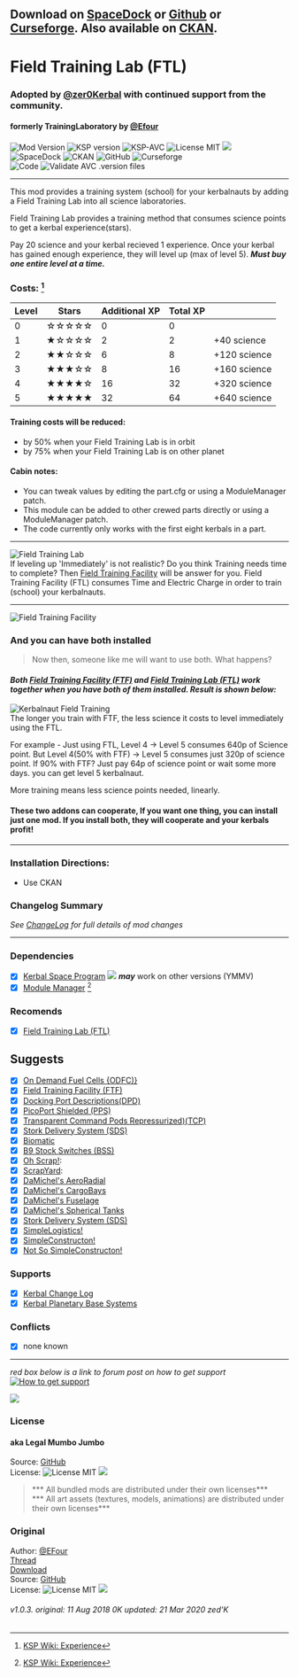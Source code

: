 <!-- Readme.md v1.1.2.0
Field Training Lab (FTL)
created: 23 Sep 19
updated: 2020 03 21 -->

## Download on [SpaceDock][MOD:rel-spacedock] or [Github][MOD:rel-github] or [Curseforge][MOD:rel-curseforge]. Also available on [CKAN][MOD:rel-ckan].  

# Field Training Lab (FTL)
### Adopted by [@zer0Kerbal][LINK:zer0kerbal] with continued support from the community.  
#### formerly TrainingLaboratory by [@Efour][LINK:efour]  
![Mod Version][shield:mod:latest] 
![KSP version][shield:ksp] ![KSP-AVC][shield:kspavc] ![License MIT][shield:license] ![][LOGO:mit]   
![SpaceDock][shield:spacedock] ![CKAN][shield:ckan] ![GitHub][shield:github] ![Curseforge][shield:curseforge]  
![Code][shield:code] ![Validate AVC .version files][shield:avcvalid]  
***

This mod provides a training system (school) for your kerbalnauts by adding a Field Training Lab into all science laboratories. 

Field Training Lab provides a training method that consumes science points to get a kerbal experience(stars).
 
Pay 20 science and your kerbal recieved 1 experience. Once your kerbal has gained enough experience, they will level up (max of level 5). ***Must buy one entire level at a time.***
### Costs: [^2]
|Level| Stars   | Additional XP | Total XP |  |
|-----|---------|---------------|----------|-----------------|
|0    | ☆☆☆☆☆ |    	0        |     0    |                 |
|1      | ★☆☆☆☆ |    	2          |	    2        |  +40 science |
|2      | ★★☆☆☆ |    	6          | 8    |  +120 science
|3      | ★★★☆☆ |    	8          |	    16      |  +160 science  
|4      | ★★★★☆ |    	16        |     32      |  +320 science  
|5      | ★★★★★ |    	32        |     64      |  +640 science  
  
#### Training costs will be reduced:  
- by 50% when your Field Training Lab is in orbit  
- by 75% when your Field Training Lab is on other planet  

#### Cabin notes:  
- You can tweak values by editing the part.cfg or using a ModuleManager patch.  
- This module can be added to other crewed parts directly or using a ModuleManager patch.  
- The code currently only works with the first eight kerbals in a part.  
***
![Field Training Lab][IMG:hero:0]  
If leveling up 'Immediately' is not realistic? Do you think Training needs time to complete? Then [Field Training Facility][thread:FTF] will be answer for you. Field Training Facility (FTL) consumes Time and Electric Charge in order to train (school) your kerbalnauts. 
***
![Field Training Facility][IMG:hero:1]
### And you can have both installed
> Now then, someone like me will want to use both. What happens?
#### *Both [Field Training Facility (FTF)][thread:FTF] and [Field Training Lab (FTL)][thread:FTL] work together when you have both of them installed. Result is shown below:*
![Kerbalnaut Field Training][IMG:hero:2]  
The longer you train with FTF, the less science it costs to level immediately using the FTL.

For example - 
Just using FTL, Level 4 -> Level 5 consumes 640p of Science point.
But Level 4(50% with FTF) -> Level 5 consumes just 320p of science point.
If 90% with FTF? Just pay 64p of science point or wait some more days. you can get level 5 kerbalnaut.

More training means less science points needed, linearly.

#### These two addons can cooperate, If you want one thing, you can install just one mod. If you install both, they will cooperate and your kerbals profit!  
***
### Installation Directions:
- Use CKAN
### Changelog Summary
*See [ChangeLog][MOD:changelog] for full details of mod changes*
***
### Dependencies
- [x] [Kerbal Space Program][KSP:website] [![][shield:ksp]][KSP:website] ***may*** work on other versions (YMMV)
- [x] [Module Manager][thread:mm] [^2]
### Recomends  
- [x] [Field Training Lab (FTL)][thread:FTL]  
## Suggests
- [x] [On Demand Fuel Cells {ODFC)}][thread:ODFC]  
- [x] [Field Training Facility (FTF)][thread:FTF]  
- [x] [Docking Port Descriptions(DPD)][thread:DPD]  
- [x] [PicoPort Shielded (PPS)][thread:PPS]  
- [x] [Transparent Command Pods Repressurized)(TCP)][thread:TCP]  
- [x] [Stork Delivery System (SDS)][thread:SDS]
- [x] [Biomatic][thread:BIO]
- [x] [B9 Stock Switches (BSS)]()
- [x] [Oh Scrap!][thread:OHS]:  
- [x] [ScrapYard][thread:SYD]:  
- [x] [DaMichel's AeroRadial][thread:DAR]  
- [x] [DaMichel's CargoBays][thread:DCB]  
- [x] [DaMichel's Fuselage][thread:DMF]  
- [x] [DaMichel's Spherical Tanks][thread:DST]  
- [x] [Stork Delivery System (SDS)][thread:SDS]  
- [x] [SimpleLogistics!][thread:SL!]  
- [x] [SimpleConstructon!][thread:SC!]  
- [x] [Not So SimpleConstructon!][thread:NSSC]  
### Supports
- [x] [Kerbal Change Log][thread:kcl]  
- [x] [Kerbal Planetary Base Systems][thread:kpbs]  
### Conflicts
- [x] none known
***  
*red box below is a link to forum post on how to get support*  
[![How to get support][image:get-support]][thread:getsupport]

[![][UTUBE:img]][UTUBE:link]

### License
#### aka Legal Mumbo Jumbo
Source: [GitHub][MOD:github:repo]  
License: ![License MIT][shield:license] ![][LOGO:mit]    
> *** All bundled mods are distributed under their own licenses***  
> *** All art assets (textures, models, animations) are distributed under their own licenses***   
### Original
Author: [@EFour][LINK:efour]  
[Thread][MOD:original:thread]  
[Download][MOD:original:download]  
Source: [GitHub][MOD:original:source]  
License: ![License MIT][shield:license] ![][LOGO:mit]  

###### v1.0.3. original: 11 Aug 2018 0K updated: 21 Mar 2020 zed'K

<!-- graphical links to downloads -->
[MOD:license]:      https://github.com/zer0Kerbal/FieldTrainingLab/blob/master/LICENSE
[MOD:contributing]: https://github.com/zer0Kerbal/FieldTrainingLab/blob/master/.github/CONTRIBUTING.md
[MOD:issues]:       https://github.com/zer0Kerbal/FieldTrainingLab/issues
[MOD:wiki]:         https://github.com/zer0Kerbal/FieldTrainingLab/
[MOD:known]:        https://github.com/zer0Kerbal/FieldTrainingLab/wiki/Known-Issues
[MOD:forum]:        https://forum.kerbalspaceprogram.com/index.php?/topic/191045-*
[MOD:github:repo]:  https://github.com/zer0Kerbal/FieldTrainingLab/
[MOD:changelog]:    https://raw.githubusercontent.com/zer0Kerbal/FieldTrainingLab/master/Changelog.cfg
[KSP:website]:      http://kerbalspaceprogram.com/

<!--- original mod stuff -->
[MOD:original:source]:  https://spacedock.info/mod/971/Training%20Laboratory/download/1.0.3.3  
[MOD:original:thread]:  https://forum.kerbalspaceprogram.com/index.php?/topic/149796-*  
[MOD:original:download]: https://spacedock.info/mod/971/Training%20Laboratory/download/1.0.3.3  

<!--- license logo urls -->
[LOGO:mit]:     https://i.postimg.cc/bvjfsMP5/MIT-17x17.png
[LOGO:gplv3]:   https://i.postimg.cc/90kCDs7K/gplv3-48x17.png
[LOGO:ccbysa4]: https://licensebuttons.net/l/by-sa/4.0/80x15.png

[MOD:rel-github]: https://github.com/zer0Kerbal/FieldTrainingLab/releases/latest "GitHub"
[MOD:rel-spacedock]: http://spacedock.info/mod/971
[MOD:rel-curseforge]: https://www.curseforge.com/kerbal/ksp-mods/fieldtraininglab
[MOD:rel-ckan]: http://forum.kerbalspaceprogram.com/index.php?/topic/90246-*

[image:rel-github]:       https://i.imgur.com/RE4Ppr9.png
[image:rel-spacedock]: https://i.imgur.com/m0a7tn2.png
[image:rel-curseforge]: https://i.postimg.cc/RZNyB5vP/Download-On-Curse.png
[image:get-support]:    https://i.postimg.cc/vHP6zmrw/image.png

[image:rel-ckan]:    https://i.postimg.cc/x8XSVg4R/sj507JC.png
[image:changelog]: https://i.postimg.cc/qM9p4V0C/changelog.png
[image:source]:      https://i.postimg.cc/tJ8GqW0H/source.png

[image:rel-github-sm]:      https://i.postimg.cc/1XXy5yfD/github.png
[image:rel-spacedock-sm]: https://i.postimg.cc/DZ22Hrhj/spacedock.png
[image:rel-curseforge-sm]: https://i.postimg.cc/ZRVTSWKT/UVVt0OP.png
  
[shield:mod:latest]: https://img.shields.io/github/v/release/zer0Kerbal/FieldTrainingLab?include_prereleases?style=plastic
[shield:mod]: https://img.shields.io/endpoint?url=https://raw.githubusercontent.com/zer0Kerbal/FieldTrainingLab/master/json/mod.json
[shield:ksp]: https://img.shields.io/endpoint?url=https://raw.githubusercontent.com/zer0Kerbal/FieldTrainingLab/master/json/ksp.json
[shield:license]: https://img.shields.io/endpoint?url=https://raw.githubusercontent.com/zer0Kerbal/FieldTrainingLab/master/json/license.json
[shield:code]: https://img.shields.io/endpoint?url=https://raw.githubusercontent.com/zer0Kerbal/FieldTrainingLab/master/json/code.json  
[shield:kspavc]:     https://img.shields.io/badge/KSP-AVC--supported-brightgreen.svg?style=plastic
[shield:spacedock]:  https://img.shields.io/badge/SpaceDock-listed-blue.svg?style=plastic
[shield:ckan]:       https://img.shields.io/badge/CKAN-Indexed-blue.svg?style=plastic
[shield:github]:     https://img.shields.io/badge/Github-Indexed-blue.svg?style=plastic&logo=github
[shield:curseforge]: https://img.shields.io/badge/CurseForge-listed-blue.svg?style=plastic  
[shield:avcvalid]:    https://github.com/zer0Kerbal/FieldTrainingLab/workflows/Validate%20AVC%20.version%20files/badge.svg

<!-- zer0Kerbal mods -->
[thread:ODFC]: https://forum.kerbalspaceprogram.com/index.php?/topic/187625-* "On Demand Fuel Cells"
[thread:FTF]:  https://forum.kerbalspaceprogram.com/index.php?/topic/188841-* "Field Training Facility"
[thread:FTL]:  https://forum.kerbalspaceprogram.com/index.php?/topic/188841-* "Field Training Lab"
[thread:MHH]:  https://forum.kerbalspaceprogram.com/index.php?/topic/188246-* "More Hitchhikers"
[thread:TCP]:  https://forum.kerbalspaceprogram.com/index.php?/topic/187495-* "Transparent Command Pods"
[thread:NUK]:  https://forum.kerbalspaceprogram.com/index.php?/topic/21466-*
[thread:OHS]:  https://forum.kerbalspaceprogram.com/index.php?/topic/192360-* "Oh Scrap!"
[thread:SYD]:  https://forum.kerbalspaceprogram.com/index.php?/topic/192360-* "ScrapYard"
[thread:DRL]: https:// "DRElite (DRL)"

[thread:DPD]:  https://github.com/zer0Kerbal/KGEx/tree/master/GameData/KGEx/DockingPortDescriptions  
[thread:PPS]:  https://forum.kerbalspaceprogram.com/index.php?/topic/192187-*  
[thread:VG0]:  http:// "Vanguard"  
[thread:PRB]:  http:// "ProbiTronics"  
[thread:CTN]:  http:// "CTN"  
[thread:DST]:  https://forum.kerbalspaceprogram.com/index.php?/topic/191719-* "DaMichel's Spherical Tanks"  
[thread:DMF]:  https://forum.kerbalspaceprogram.com/index.php?/topic/191719-* "DaMichel's Fuselage"  
[thread:DAR]:  https://forum.kerbalspaceprogram.com/index.php?/topic/191719-* "DaMichel's AeroRadial"  
[thread:DCB]:  https://forum.kerbalspaceprogram.com/index.php?/topic/191719-* "DaMichel's CargoBays"  
[thread:SDS]:  https://forum.kerbalspaceprogram.com/index.php?/topic/191719-* "Stork Delivery System (SDS)"  
[thread:SC!]:  https://forum.kerbalspaceprogram.com/index.php?/topic/191424-* "SimpleConstructon!"  
[thread:SL!]:  https://forum.kerbalspaceprogram.com/index.php?/topic/191045-* "SimpleLogistics!"  
[thread:NSSC]: https://forum.kerbalspaceprogram.com/index.php?/topic/191504-* "Not So SimpleConstructon!" 
[thread:BIO]:  https://forum.kerbalspaceprogram.com/index.php?/topic/191426-* "Biomatic"  
[thread:BSS]:  http:// "B9 Stock Switches"  
[thread:HB!]:  http:// "HotBeverages"  

[thread:mm]:  http://forum.kerbalspaceprogram.com/index.php?/topic/50533-* "ModuleManager"  
[thread:mc]:  https://forum.kerbalspaceprogram.com/index.php?/topic/178484-* " "
[thread:kcl]:  https://forum.kerbalspaceprogram.com/index.php?/topic/179207-* "Kerbal Change Log"  

[thread:tweakscale]:            https://forum.kerbalspaceprogram.com/index.php?/topic/179030-*
[thread:crp]: http://forum.kerbalspaceprogram.com/index.php?/topic/83007-*
[thread:kpbs]: http://forum.kerbalspaceprogram.com/index.php?/topic/133606-1 "Kerbal Planetary Base Systems"  
[thread:getsupport]: https://forum.kerbalspaceprogram.com/index.php?/topic/83212-*
[thread:wiki:xp]: https://wiki.kerbalspaceprogram.com/wiki/Experience "KSP WIKI: Experience"
[LINK:zer0Kerbal]: https://forum.kerbalspaceprogram.com/index.php?/profile/190933-zer0kerbal/  
[LINK:efour]:      https://forum.kerbalspaceprogram.com/index.php?/profile/152350-efour/ "Efour"  
[LINK:orig]:       https://forum.kerbalspaceprogram.com/index.php?/profile/152350-efour/ "Efour"  


[IMG:hero:0]: https://i.imgur.com/VGwKrJn.png "Field Training Lab"  
[IMG:hero:1]: https://i.imgur.com/IA449bT.png "Field Training Facility" 
[IMG:hero:2]: https://i.imgur.com/FoeIXB6.png "with both Field Training Facility and Lab installed"  

[UTUBE:img]:  https://img.youtube.com/vi/-_IweZIT7OI/0.jpg  
[UTUBE:link]: https://youtu.be/-_IweZIT7OI "Kottabo Talks Field Training Facility"  


[^1]: *Be Kind: Lithobrake, not jakebrake! Keep your Module Manager up to date*  
[^2]: [KSP Wiki: Experience][thread:wiki:xp]  